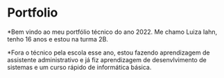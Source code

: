 # Portfolio
*Bem vindo ao meu portfólio técnico do ano 2022. Me chamo Luiza Iahn, tenho 16 anos e estou na turma 2B.

*Fora o técnico pela escola esse ano, estou fazendo aprendizagem de assistente administrativo e já fiz aprendizagem de desenvlvimento de sistemas e um curso rápido de informática básica.
